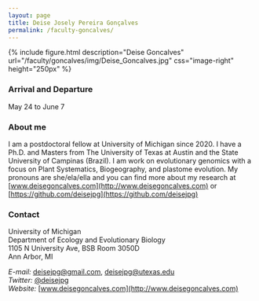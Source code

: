 ```yaml
---
layout: page
title: Deise Josely Pereira Gonçalves
permalink: /faculty-goncalves/
---
```

{% include figure.html description="Deise Goncalves" url="/faculty/goncalves/img/Deise_Goncalves.jpg" css="image-right" height="250px" %}

### Arrival and Departure

May 24 to June 7

### About me

I am a postdoctoral fellow at University of Michigan since 2020. I have a Ph.D. and Masters from The University of Texas at Austin and the State University of Campinas (Brazil). I am work on evolutionary genomics with a focus on Plant Systematics, Biogeography, and plastome evolution.
My pronouns are she/ela/ella and you can find more about my research at [www.deisegoncalves.com](http://www.deisegoncalves.com) or [https://github.com/deisejpg](https://github.com/deisejpg)

### Contact

University of Michigan <br/>
Department of Ecology and Evolutionary Biology <br/>
1105 N University Ave, BSB Room 3050D <br/>
Ann Arbor, MI <br/>


_E-mail:_ [deisejpg@gmail.com](mailto:deisejpg@gmail.com), [deisejpg@utexas.edu](mailto:deisejpg@utexas.edu) <br/>
_Twitter:_ [@deisejpg](https://twitter.com/deisejpg) <br/>
_Website:_ [www.deisegoncalves.com](http://www.deisegoncalves.com) <br/>
